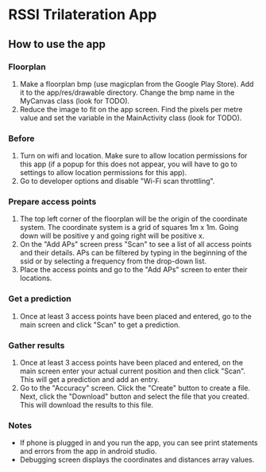 # RSSI Trilateration App

## How to use the app

### Floorplan
1. Make a floorplan bmp (use magicplan from the Google Play Store). Add it to the app/res/drawable directory. Change the bmp name in the MyCanvas class (look for TODO).
2. Reduce the image to fit on the app screen. Find the pixels per metre value and set the variable in the MainActivity class (look for TODO).

### Before
1. Turn on wifi and location. Make sure to allow location permissions for this app (if a popup for this does not appear, you will have to go to settings to allow location permissions for this app).
2. Go to developer options and disable "Wi-Fi scan throttling".

### Prepare access points
1. The top left corner of the floorplan will be the origin of the coordinate system. The coordinate system is a grid of squares 1m x 1m. Going down will be positive y and going right will be positive x.
2. On the "Add APs" screen press "Scan" to see a list of all access points and their details. APs can be filtered by typing in the beginning of the ssid or by selecting a frequency from the drop-down list.
3. Place the access points and go to the "Add APs" screen to enter their locations.

### Get a prediction
1. Once at least 3 access points have been placed and entered, go to the main screen and click "Scan" to get a prediction.

### Gather results
1. Once at least 3 access points have been placed and entered, on the main screen enter your actual current position and then click "Scan". This will get a prediction and add an entry.
2. Go to the "Accuracy" screen. Click the "Create" button to create a file. Next, click the "Download" button and select the file that you created. This will download the results to this file.

### Notes
- If phone is plugged in and you run the app, you can see print statements and errors from the app in android studio.
- Debugging screen displays the coordinates and distances array values.